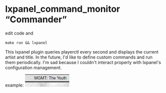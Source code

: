# lxpanel_command_monitor  “Commander”

edit code and

```
make run && lxpanel
```

This lxpanel plugin queries playerctl every second and displays the current artist and title. In the future, I'd like to define custom commands and run them periodically. I'm sad because I couldn't interact properly with lxpanel's configuration management. 

example: ![Plugin living inside lxpanel and display a predefined command](plugin_image.png)
